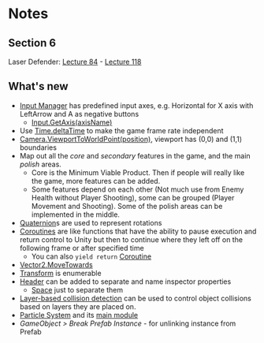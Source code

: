 # Notes
## Section 6
Laser Defender: [Lecture 84](https://www.udemy.com/unitycourse/learn/v4/t/lecture/11408002) - [Lecture 118](https://www.udemy.com/unitycourse/learn/v4/t/lecture/11736012)

## What's new
- [Input Manager](https://docs.unity3d.com/Manual/class-InputManager.html) has predefined input axes, e.g. Horizontal for X axis with LeftArrow and A as negative buttons
  - [Input.GetAxis(axisName)](https://docs.unity3d.com/ScriptReference/Input.GetAxis.html)
- Use [Time.deltaTime](https://docs.unity3d.com/ScriptReference/Time-deltaTime.html) to make the game frame rate independent
- [Camera.ViewportToWorldPoint(position)](https://docs.unity3d.com/ScriptReference/Camera.ViewportToWorldPoint.html), viewport has (0,0) and (1,1) boundaries
- Map out all the _core_ and _secondary_ features in the game, and the main _polish_ areas.
  - Core is the Minimum Viable Product. Then if people will really like the game, more features can be added.
  - Some features depend on each other (Not much use from Enemy Health without Player Shooting), some can be grouped (Player Movement and Shooting). Some of the polish areas can be implemented in the middle.
- [Quaternion](https://docs.unity3d.com/ScriptReference/Quaternion.html)s are used to represent rotations
- [Coroutines](https://docs.unity3d.com/Manual/Coroutines.html) are like functions that have the ability to pause execution and return control to Unity but then to continue where they left off on the following frame or after specified time
  - You can also `yield return` [Coroutine](https://docs.unity3d.com/ScriptReference/Coroutine.html)
- [Vector2.MoveTowards](https://docs.unity3d.com/ScriptReference/Vector2.MoveTowards.html)
- [Transform](https://docs.unity3d.com/ScriptReference/Transform.html) is enumerable
- [Header](https://docs.unity3d.com/ScriptReference/HeaderAttribute.html) can be added to separate and name inspector properties
  - [Space](https://docs.unity3d.com/ScriptReference/SpaceAttribute.html) just to separate them
- [Layer-based collision detection](https://docs.unity3d.com/Manual/LayerBasedCollision.html) can be used to control object collisions based on layers they are placed on.
- [Particle System](https://docs.unity3d.com/Manual/class-ParticleSystem.html) and its [main module](https://docs.unity3d.com/Manual/PartSysMainModule.html)
- _GameObject > Break Prefab Instance_ - for unlinking instance from Prefab
